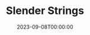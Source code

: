 ---
title: Slender Strings
date: 2023-09-08T00:00:00
opening_date: 1926-11-16
closing_date: 1926-11-17
layout: productions
program:
Theatre: Theatre Jacksonville
cast:
- Jacques Van Lare: Charles Tharp
- Marie: Gertrude F. Jacobi
- Guy Lambier: Gordon McCauley
- George Lambier: J. Harold Giles
crew:
- Director: Tracy L'Engle
- Stage Manager: Mrs. Strawn Perry
- Lighting:
  - Earl C. Ogden
  - Martha Race
- Props: Mrs. A.S. Peatross
- Set construction:
  - Anne C. Lalor
  - Birsa Shepard
  - Gordon McCauley
  - Strawn Perry
understudies:
orchestra:
---